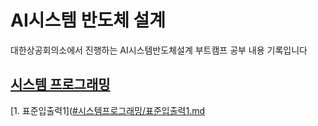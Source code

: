 # AI시스템 반도체 설계
대한상공회의소에서 진행하는 AI시스템반도체설계 부트캠프 공부 내용 기록입니다

## [시스템 프로그래밍](#시스템프로그래밍)
[1. 표준입출력1]([#시스템프로그래밍/표준입출력1.md](https://github.com/drgn88/ai-btcamp-TIL/blob/main/%EC%8B%9C%EC%8A%A4%ED%85%9C%ED%94%84%EB%A1%9C%EA%B7%B8%EB%9E%98%EB%B0%8D/%ED%91%9C%EC%A4%80%EC%9E%85%EC%B6%9C%EB%A0%A51.md)
